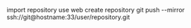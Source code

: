 import repository 
use web create repository
git push --mirror ssh://git@hostname:33/user/repository.git
